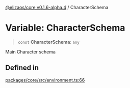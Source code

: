[@elizaos/core v0.1.6-alpha.4](../index.md) / CharacterSchema

# Variable: CharacterSchema

> `const` **CharacterSchema**: `any`

Main Character schema

## Defined in

[packages/core/src/environment.ts:66](https://github.com/elizaos/eliza/blob/main/packages/core/src/environment.ts#L66)
